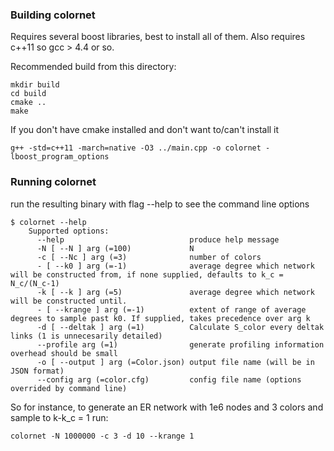### Building colornet ###

Requires several boost libraries, best to install all of them.  Also requires c++11 so gcc > 4.4 or so.

Recommended build from this directory:

    mkdir build
    cd build
    cmake ..
    make

If you don't have cmake installed and don't want to/can't install it

    g++ -std=c++11 -march=native -O3 ../main.cpp -o colornet -lboost_program_options


### Running colornet ###
run the resulting binary with flag --help to see the command line options

    $ colornet --help
        Supported options:
          --help                            produce help message
          -N [ --N ] arg (=100)             N
          -c [ --Nc ] arg (=3)              number of colors
          - [ --k0 ] arg (=-1)              average degree which network will be constructed from, if none supplied, defaults to k_c = N_c/(N_c-1)
          -k [ --k ] arg (=5)               average degree which network will be constructed until.
          - [ --krange ] arg (=-1)          extent of range of average degrees to sample past k0. If supplied, takes precedence over arg k
          -d [ --deltak ] arg (=1)          Calculate S_color every deltak links (1 is unnecesarily detailed)
          --profile arg (=1)                generate profiling information overhead should be small
          -o [ --output ] arg (=Color.json) output file name (will be in JSON format)
          --config arg (=color.cfg)         config file name (options overrided by command line)

So for instance, to generate an ER network with 1e6 nodes and 3 colors and sample to k-k_c = 1 run:
    
    colornet -N 1000000 -c 3 -d 10 --krange 1
    
